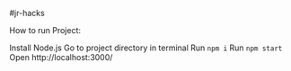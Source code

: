 #jr-hacks

How to run Project:

Install Node.js
Go to project directory in terminal
Run `npm i`
Run `npm start`
Open http://localhost:3000/
